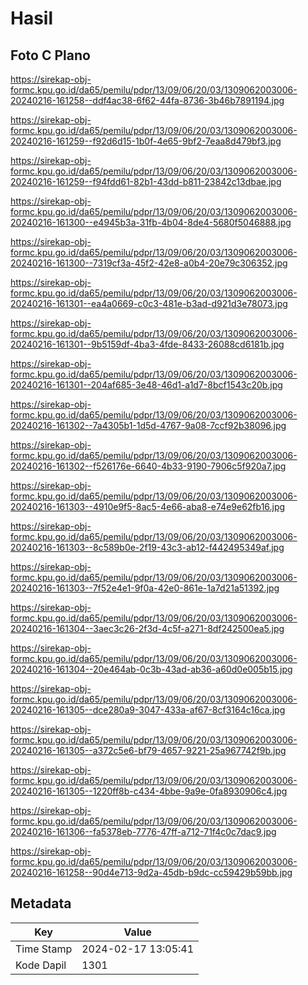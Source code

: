 # Hasil

## Foto C Plano

https://sirekap-obj-formc.kpu.go.id/da65/pemilu/pdpr/13/09/06/20/03/1309062003006-20240216-161258--ddf4ac38-6f62-44fa-8736-3b46b7891194.jpg

https://sirekap-obj-formc.kpu.go.id/da65/pemilu/pdpr/13/09/06/20/03/1309062003006-20240216-161259--f92d6d15-1b0f-4e65-9bf2-7eaa8d479bf3.jpg

https://sirekap-obj-formc.kpu.go.id/da65/pemilu/pdpr/13/09/06/20/03/1309062003006-20240216-161259--f94fdd61-82b1-43dd-b811-23842c13dbae.jpg

https://sirekap-obj-formc.kpu.go.id/da65/pemilu/pdpr/13/09/06/20/03/1309062003006-20240216-161300--e4945b3a-31fb-4b04-8de4-5680f5046888.jpg

https://sirekap-obj-formc.kpu.go.id/da65/pemilu/pdpr/13/09/06/20/03/1309062003006-20240216-161300--7319cf3a-45f2-42e8-a0b4-20e79c306352.jpg

https://sirekap-obj-formc.kpu.go.id/da65/pemilu/pdpr/13/09/06/20/03/1309062003006-20240216-161301--ea4a0669-c0c3-481e-b3ad-d921d3e78073.jpg

https://sirekap-obj-formc.kpu.go.id/da65/pemilu/pdpr/13/09/06/20/03/1309062003006-20240216-161301--9b5159df-4ba3-4fde-8433-26088cd6181b.jpg

https://sirekap-obj-formc.kpu.go.id/da65/pemilu/pdpr/13/09/06/20/03/1309062003006-20240216-161301--204af685-3e48-46d1-a1d7-8bcf1543c20b.jpg

https://sirekap-obj-formc.kpu.go.id/da65/pemilu/pdpr/13/09/06/20/03/1309062003006-20240216-161302--7a4305b1-1d5d-4767-9a08-7ccf92b38096.jpg

https://sirekap-obj-formc.kpu.go.id/da65/pemilu/pdpr/13/09/06/20/03/1309062003006-20240216-161302--f526176e-6640-4b33-9190-7906c5f920a7.jpg

https://sirekap-obj-formc.kpu.go.id/da65/pemilu/pdpr/13/09/06/20/03/1309062003006-20240216-161303--4910e9f5-8ac5-4e66-aba8-e74e9e62fb16.jpg

https://sirekap-obj-formc.kpu.go.id/da65/pemilu/pdpr/13/09/06/20/03/1309062003006-20240216-161303--8c589b0e-2f19-43c3-ab12-f442495349af.jpg

https://sirekap-obj-formc.kpu.go.id/da65/pemilu/pdpr/13/09/06/20/03/1309062003006-20240216-161303--7f52e4e1-9f0a-42e0-861e-1a7d21a51392.jpg

https://sirekap-obj-formc.kpu.go.id/da65/pemilu/pdpr/13/09/06/20/03/1309062003006-20240216-161304--3aec3c26-2f3d-4c5f-a271-8df242500ea5.jpg

https://sirekap-obj-formc.kpu.go.id/da65/pemilu/pdpr/13/09/06/20/03/1309062003006-20240216-161304--20e464ab-0c3b-43ad-ab36-a60d0e005b15.jpg

https://sirekap-obj-formc.kpu.go.id/da65/pemilu/pdpr/13/09/06/20/03/1309062003006-20240216-161305--dce280a9-3047-433a-af67-8cf3164c16ca.jpg

https://sirekap-obj-formc.kpu.go.id/da65/pemilu/pdpr/13/09/06/20/03/1309062003006-20240216-161305--a372c5e6-bf79-4657-9221-25a967742f9b.jpg

https://sirekap-obj-formc.kpu.go.id/da65/pemilu/pdpr/13/09/06/20/03/1309062003006-20240216-161305--1220ff8b-c434-4bbe-9a9e-0fa8930906c4.jpg

https://sirekap-obj-formc.kpu.go.id/da65/pemilu/pdpr/13/09/06/20/03/1309062003006-20240216-161306--fa5378eb-7776-47ff-a712-71f4c0c7dac9.jpg

https://sirekap-obj-formc.kpu.go.id/da65/pemilu/pdpr/13/09/06/20/03/1309062003006-20240216-161258--90d4e713-9d2a-45db-b9dc-cc59429b59bb.jpg


## Metadata

| Key        | Value               |
| ---------- | ------------------- |
| Time Stamp | 2024-02-17 13:05:41 |
| Kode Dapil | 1301                |




